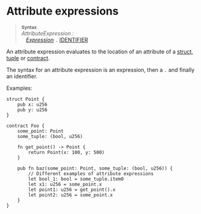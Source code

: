 # Attribute expressions

> **<sup>Syntax</sup>**\
> _AttributeExpression_ :\
> &nbsp;&nbsp; [_Expression_] `.` [IDENTIFIER]

An attribute expression evaluates to the location of an attribute of a [struct], [tuple] or [contract].

The syntax for an attribute expression is an expression, then a `.` and finally an identifier.


Examples:

```fe
struct Point {
    pub x: u256
    pub y: u256
}

contract Foo {
    some_point: Point
    some_tuple: (bool, u256)

    fn get_point() -> Point {
        return Point(x: 100, y: 500)
    }

    pub fn baz(some_point: Point, some_tuple: (bool, u256)) {
        // Different examples of attribute expressions
        let bool_1: bool = some_tuple.item0
        let x1: u256 = some_point.x
        let point1: u256 = get_point().x
        let point2: u256 = some_point.x
    }
}
```

[_Expression_]: ./index.md
[expression]: ./index.md
[IDENTIFIER]: ../lexical_structure/identifiers.md
[tuple]: ../type_system/types/tuple.md
[struct]: ../type_system/types/struct.md
[contract]: ../type_system/types/contract.md
[attribute expression]: expr_attribute.md
